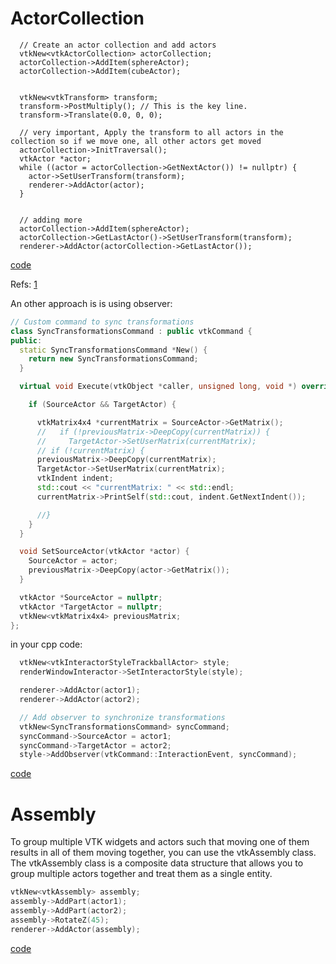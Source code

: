 # ActorCollection

```
  // Create an actor collection and add actors
  vtkNew<vtkActorCollection> actorCollection;
  actorCollection->AddItem(sphereActor);
  actorCollection->AddItem(cubeActor);


  vtkNew<vtkTransform> transform;
  transform->PostMultiply(); // This is the key line.
  transform->Translate(0.0, 0, 0);

  // very important, Apply the transform to all actors in the collection so if we move one, all other actors get moved
  actorCollection->InitTraversal();
  vtkActor *actor;
  while ((actor = actorCollection->GetNextActor()) != nullptr) {
    actor->SetUserTransform(transform);
    renderer->AddActor(actor);
  }


  // adding more
  actorCollection->AddItem(sphereActor);
  actorCollection->GetLastActor()->SetUserTransform(transform);
  renderer->AddActor(actorCollection->GetLastActor());
```

[code](../src/TransformActorCollection.cxx)

Refs: [1](https://examples.vtk.org/site/Cxx/Visualization/TransformActorCollection/)

An other approach is is using observer:

```cpp
// Custom command to sync transformations
class SyncTransformationsCommand : public vtkCommand {
public:
  static SyncTransformationsCommand *New() {
    return new SyncTransformationsCommand;
  }

  virtual void Execute(vtkObject *caller, unsigned long, void *) override {

    if (SourceActor && TargetActor) {

      vtkMatrix4x4 *currentMatrix = SourceActor->GetMatrix();
      //   if (!previousMatrix->DeepCopy(currentMatrix)) {
      //     TargetActor->SetUserMatrix(currentMatrix);
      // if (!currentMatrix) {
      previousMatrix->DeepCopy(currentMatrix);
      TargetActor->SetUserMatrix(currentMatrix);
      vtkIndent indent;
      std::cout << "currentMatrix: " << std::endl;
      currentMatrix->PrintSelf(std::cout, indent.GetNextIndent());

      //}
    }
  }

  void SetSourceActor(vtkActor *actor) {
    SourceActor = actor;
    previousMatrix->DeepCopy(actor->GetMatrix());
  }

  vtkActor *SourceActor = nullptr;
  vtkActor *TargetActor = nullptr;
  vtkNew<vtkMatrix4x4> previousMatrix;
};
```

in your cpp code:

```cpp
  vtkNew<vtkInteractorStyleTrackballActor> style;
  renderWindowInteractor->SetInteractorStyle(style);

  renderer->AddActor(actor1);
  renderer->AddActor(actor2);

  // Add observer to synchronize transformations
  vtkNew<SyncTransformationsCommand> syncCommand;
  syncCommand->SourceActor = actor1;
  syncCommand->TargetActor = actor2;
  style->AddObserver(vtkCommand::InteractionEvent, syncCommand);
```

[code](../src/SyncTransformations.cpp)


# Assembly

To group multiple VTK widgets and actors such that moving one of them results in all of them moving together, you can use the vtkAssembly class. The vtkAssembly class is a composite data structure that allows you to group multiple actors together and treat them as a single entity.

```cpp
vtkNew<vtkAssembly> assembly;
assembly->AddPart(actor1);
assembly->AddPart(actor2);
assembly->RotateZ(45);
renderer->AddActor(assembly);
```

[code](../src/Assembly.cpp)

